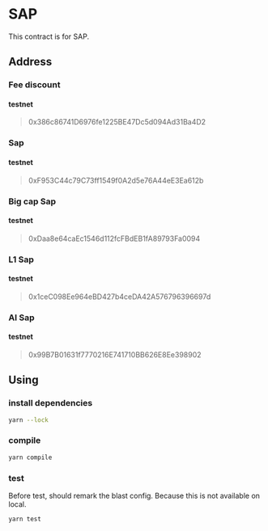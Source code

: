 # SAP

This contract is for SAP.

## Address

### Fee discount

#### testnet

> 0x386c86741D6976fe1225BE47Dc5d094Ad31Ba4D2

### Sap

#### testnet

> 0xF953C44c79C73ff1549f0A2d5e76A44eE3Ea612b

### Big cap Sap

#### testnet

> 0xDaa8e64caEc1546d112fcFBdEB1fA89793Fa0094

### L1 Sap

#### testnet

> 0x1ceC098Ee964eBD427b4ceDA42A576796396697d

### AI Sap

#### testnet

> 0x99B7B01631f7770216E741710BB626E8Ee398902

## Using

### install dependencies

```bash
yarn --lock
```

### compile

```bash
yarn compile
```

### test

Before test, should remark the blast config. Because this is not available on local.

```bash
yarn test
```
